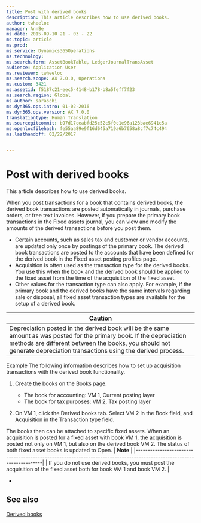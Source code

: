 ```yaml
---
title: Post with derived books
description: This article describes how to use derived books.
author: twheeloc
manager: AnnBe
ms.date: 2015-09-10 21 - 03 - 22
ms.topic: article
ms.prod: 
ms.service: Dynamics365Operations
ms.technology: 
ms.search.form: AssetBookTable, LedgerJournalTransAsset
audience: Application User
ms.reviewer: twheeloc
ms.search.scope: AX 7.0.0, Operations
ms.custom: 3421
ms.assetid: f5187c21-eec5-4148-b178-b8a5feff7f23
ms.search.region: Global
ms.author: saraschi
ms.dyn365.ops.intro: 01-02-2016
ms.dyn365.ops.version: AX 7.0.0
translationtype: Human Translation
ms.sourcegitcommit: b97d17ceabfd25c52c5f0c1e96a123bae6941c5a
ms.openlocfilehash: fe55aa89e9f16d645a719a6b7658a8cf7c74c494
ms.lasthandoff: 02/22/2017


---
```


# <a name="post-with-derived-books"></a>Post with derived books

This article describes how to use derived books.

When you post transactions for a book that contains derived books, the derived book transactions are posted automatically in journals, purchase orders, or free text invoices. However, if you prepare the primary book transactions in the Fixed assets journal, you can view and modify the amounts of the derived transactions before you post them.
-   Certain accounts, such as sales tax and customer or vendor accounts, are updated only once by postings of the primary book. The derived book transactions are posted to the accounts that have been defined for the derived book in the Fixed asset posting profiles page.
-   Acquisition is often used as the transaction type for the derived books. You use this when the book and the derived book should be applied to the fixed asset from the time of the acquisition of the fixed asset.
-   Other values for the transaction type can also apply. For example, if the primary book and the derived books have the same intervals regarding sale or disposal, all fixed asset transaction types are available for the setup of a derived book.

| **Caution**                                                                                                                                                                                                                                   |
|-----------------------------------------------------------------------------------------------------------------------------------------------------------------------------------------------------------------------------------------------|
| Depreciation posted in the derived book will be the same amount as was posted for the primary book. If the depreciation methods are different between the books, you should not generate depreciation transactions using the derived process. |

Example The following information describes how to set up acquisition transactions with the derived book functionality.
1.  Create the books on the Books page.
    -   The book for accounting: VM 1, Current posting layer
    -   The book for tax purposes: VM 2, Tax posting layer

2.  On VM 1, click the Derived books tab. Select VM 2 in the Book field, and Acquisition in the Transaction type field.

The books then can be attached to specific fixed assets. When an acquisition is posted for a fixed asset with book VM 1, the acquisition is posted not only on VM 1, but also on the derived book VM 2. The status of both fixed asset books is updated to Open.
| **Note**                                                                                                            |
|---------------------------------------------------------------------------------------------------------------------|
| If you do not use derived books, you must post the acquisition of the fixed asset both for book VM 1 and book VM 2. |

 
-



<a name="see-also"></a>See also
--------

[Derived books](http://ax.help.dynamics.com/wiki/derived-value-models/)


